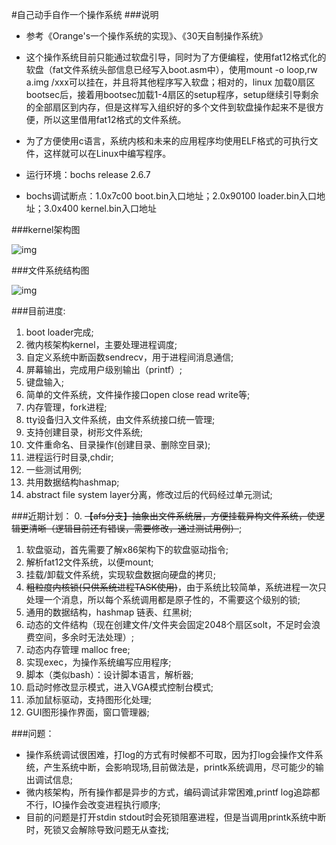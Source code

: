 #自己动手自作一个操作系统
###说明
* 参考《Orange's一个操作系统的实现》、《30天自制操作系统》

* 这个操作系统目前只能通过软盘引导，同时为了方便编程，使用fat12格式化的软盘（fat文件系统头部信息已经写入boot.asm中），使用mount -o loop,rw a.img /xxx可以挂在，并且将其他程序写入软盘；相对的，linux 加载0扇区bootsec后，接着用bootsec加载1-4扇区的setup程序，setup继续引导剩余的全部扇区到内存，但是这样写入组织好的多个文件到软盘操作起来不是很方便，所以这里借用fat12格式的文件系统。

* 为了方便使用c语言，系统内核和未来的应用程序均使用ELF格式的可执行文件，这样就可以在Linux中编写程序。

* 运行环境：bochs release 2.6.7
* bochs调试断点：1.0x7c00 boot.bin入口地址；2.0x90100 loader.bin入口地址；3.0x400 kernel.bin入口地址

###kernel架构图

![img](http://aducode.github.io/images/2015-09-02/kernel.png)

###文件系统结构图

![img](http://aducode.github.io/images/2015-09-02/fs.png)

###目前进度:

1. boot loader完成;
2. 微内核架构kernel，主要处理进程调度;
3. 自定义系统中断函数sendrecv，用于进程间消息通信;
4. 屏幕输出，完成用户级别输出（printf）;
5. 键盘输入;
6. 简单的文件系统，文件操作接口open close read write等;
7. 内存管理，fork进程;
8. tty设备归入文件系统，由文件系统接口统一管理;
9. 支持创建目录，树形文件系统;
10. 文件重命名、目录操作(创建目录、删除空目录);
11. 进程运行时目录,chdir;
12. 一些测试用例;
13. 共用数据结构hashmap;
14. abstract file system layer分离，修改过后的代码经过单元测试;

###近期计划：
0. ~~【afs分支】抽象出文件系统层，方便挂载异构文件系统，使逻辑更清晰（逻辑目前还有错误，需要修改，通过测试用例）~~;
1. 软盘驱动，首先需要了解x86架构下的软盘驱动指令;
2. 解析fat12文件系统，以便mount;
3. 挂载/卸载文件系统，实现软盘数据向硬盘的拷贝;
4. ~~粗粒度内核锁(只供系统进程TASK使用)~~，由于系统比较简单，系统进程一次只处理一个消息，所以每个系统调用都是原子性的，不需要这个级别的锁;
5. 通用的数据结构，hashmap 链表、红黑树;
6. 动态的文件结构（现在创建文件/文件夹会固定2048个扇区solt，不足时会浪费空间，多余时无法处理）;
7. 动态内存管理 malloc free;
8. 实现exec，为操作系统编写应用程序;
9. 脚本（类似bash）：设计脚本语言，解析器;
10. 启动时修改显示模式，进入VGA模式控制台模式;
11. 添加鼠标驱动，支持图形化处理;
12. GUI图形操作界面，窗口管理器;

###问题：

* 操作系统调试很困难，打log的方式有时候都不可取，因为打log会操作文件系统，产生系统中断，会影响现场,目前做法是，printk系统调用，尽可能少的输出调试信息;
* 微内核架构，所有操作都是异步的方式，编码调试非常困难,printf log追踪都不行，IO操作会改变进程执行顺序;
* 目前的问题是打开stdin stdout时会死锁阻塞进程，但是当调用printk系统中断时，死锁又会解除导致问题无从查找;
